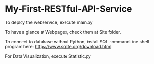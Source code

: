# My-First-RESTful-API-Service

To deploy the webservice, execute main.py

To have a glance at Webpages, check them at Site folder.

To connect to database without Python, install SQL command-line shell program here: https://www.sqlite.org/download.html

For Data Visualization, execute Statistic.py
